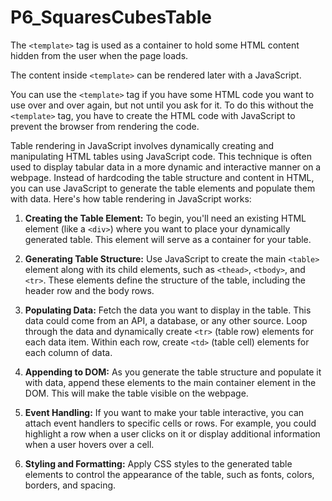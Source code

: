 # P6_SquaresCubesTable

The `<template>` tag is used as a container to hold some HTML content hidden from the user when the page loads.

The content inside `<template>` can be rendered later with a JavaScript.

You can use the `<template>` tag if you have some HTML code you want to use over and over again, but not until you ask for it. To do this without the `<template>` tag, you have to create the HTML code with JavaScript to prevent the browser from rendering the code.

Table rendering in JavaScript involves dynamically creating and manipulating HTML tables using JavaScript code. This technique is often used to display tabular data in a more dynamic and interactive manner on a webpage. Instead of hardcoding the table structure and content in HTML, you can use JavaScript to generate the table elements and populate them with data. Here's how table rendering in JavaScript works:

1. **Creating the Table Element:** To begin, you'll need an existing HTML element (like a `<div>`) where you want to place your dynamically generated table. This element will serve as a container for your table.

2. **Generating Table Structure:** Use JavaScript to create the main `<table>` element along with its child elements, such as `<thead>`, `<tbody>`, and `<tr>`. These elements define the structure of the table, including the header row and the body rows.

3. **Populating Data:** Fetch the data you want to display in the table. This data could come from an API, a database, or any other source. Loop through the data and dynamically create `<tr>` (table row) elements for each data item. Within each row, create `<td>` (table cell) elements for each column of data.

4. **Appending to DOM:** As you generate the table structure and populate it with data, append these elements to the main container element in the DOM. This will make the table visible on the webpage.

5. **Event Handling:** If you want to make your table interactive, you can attach event handlers to specific cells or rows. For example, you could highlight a row when a user clicks on it or display additional information when a user hovers over a cell.

6. **Styling and Formatting:** Apply CSS styles to the generated table elements to control the appearance of the table, such as fonts, colors, borders, and spacing.
